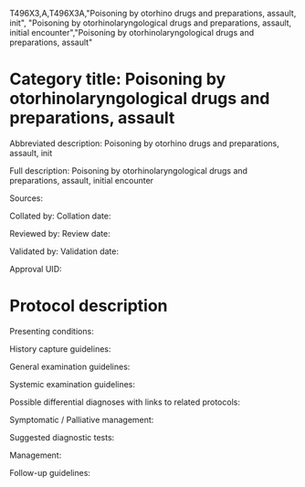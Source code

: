 T496X3,A,T496X3A,"Poisoning by otorhino drugs and preparations, assault, init", "Poisoning by otorhinolaryngological drugs and preparations, assault, initial encounter","Poisoning by otorhinolaryngological drugs and preparations, assault"
# Category title: Poisoning by otorhinolaryngological drugs and preparations, assault

Abbreviated description: Poisoning by otorhino drugs and preparations, assault, init

Full description: Poisoning by otorhinolaryngological drugs and preparations, assault, initial encounter

Sources:

Collated by:
Collation date:

Reviewed by:
Review date:

Validated by:
Validation date:

Approval UID:

# Protocol description

Presenting conditions:

History capture guidelines:

General examination guidelines:

Systemic examination guidelines:

Possible differential diagnoses with links to related protocols:

Symptomatic / Palliative management:

Suggested diagnostic tests:

Management:

Follow-up guidelines:
